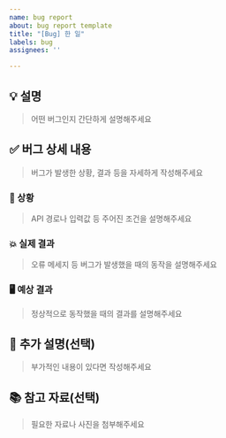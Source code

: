 ```yaml
---
name: bug report
about: bug report template
title: "[Bug] 한 일"
labels: bug
assignees: ''

---
```


## 💡 설명

> 어떤 버그인지 간단하게 설명해주세요

## ✅ 버그 상세 내용

> 버그가 발생한 상황, 결과 등을 자세하게 작성해주세요

### 🚨 상황

> API 경로나 입력값 등 주어진 조건을 설명해주세요

### 💥 실제 결과

> 오류 메세지 등 버그가 발생했을 때의 동작을 설명해주세요

### 🖥️ 예상 결과

> 정상적으로 동작했을 때의 결과를 설명해주세요

## 📝 추가 설명(선택)

> 부가적인 내용이 있다면 작성해주세요

## 📚 참고 자료(선택)

> 필요한 자료나 사진을 첨부해주세요
